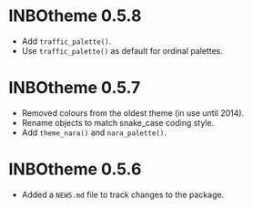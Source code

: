 # INBOtheme 0.5.8

* Add `traffic_palette()`.
* Use `traffic_palette()` as default for ordinal palettes.

# INBOtheme 0.5.7

* Removed colours from the oldest theme (in use until 2014).
* Rename objects to match snake_case coding style.
* Add `theme_nara()` and `nara_palette()`.

# INBOtheme 0.5.6

* Added a `NEWS.md` file to track changes to the package.
